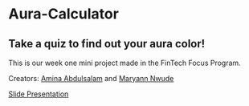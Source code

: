 # Aura-Calculator

## Take a quiz to find out your aura color!

This is our week one mini project made in the FinTech Focus Program.

Creators: [Amina Abdulsalam](https://github.com/amina-abdulsalam) and [Maryann Nwude](https://github.com/MaryannN/)

[Slide Presentation](https://docs.google.com/presentation/d/1QYLlIYFsC4UbQcnWGjr2Wp1uKRgsRDIeXxr5yu-Ljnw/edit#slide=id.g35f391192_045)
